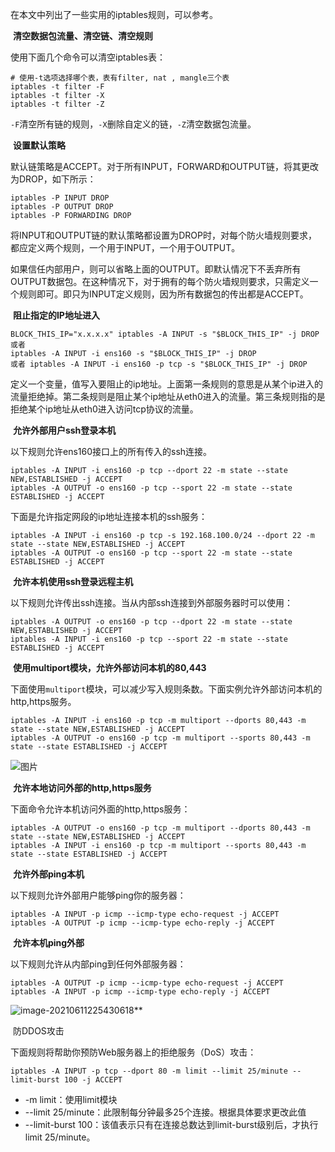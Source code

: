 在本文中列出了一些实用的iptables规则，可以参考。



​																		**清空数据包流量、清空链、清空规则**

使用下面几个命令可以清空iptables表：

```
# 使用-t选项选择哪个表，表有filter, nat , mangle三个表
iptables -t filter -F
iptables -t filter -X
iptables -t filter -Z
```

`-F`清空所有链的规则，`-X`删除自定义的链，`-Z`清空数据包流量。

​																								**设置默认策略**

默认链策略是ACCEPT。对于所有INPUT，FORWARD和OUTPUT链，将其更改为DROP，如下所示：

```
iptables -P INPUT DROP
iptables -P OUTPUT DROP
iptables -P FORWARDING DROP
```

将INPUT和OUTPUT链的默认策略都设置为DROP时，对每个防火墙规则要求，都应定义两个规则，一个用于INPUT，一个用于OUTPUT。

如果信任内部用户，则可以省略上面的OUTPUT。即默认情况下不丢弃所有OUTPUT数据包。在这种情况下，对于拥有的每个防火墙规则要求，只需定义一个规则即可。即只为INPUT定义规则，因为所有数据包的传出都是ACCEPT。

​																							**阻止指定的IP地址进入**

```
BLOCK_THIS_IP="x.x.x.x" iptables -A INPUT -s "$BLOCK_THIS_IP" -j DROP
或者
iptables -A INPUT -i ens160 -s "$BLOCK_THIS_IP" -j DROP
或者 iptables -A INPUT -i ens160 -p tcp -s "$BLOCK_THIS_IP" -j DROP
```

定义一个变量，值写入要阻止的ip地址。上面第一条规则的意思是从某个ip进入的流量拒绝掉。第二条规则是阻止某个ip地址从eth0进入的流量。第三条规则指的是拒绝某个ip地址从eth0进入访问tcp协议的流量。



​																						**允许外部用户ssh登录本机**

以下规则允许ens160接口上的所有传入的ssh连接。

```
iptables -A INPUT -i ens160 -p tcp --dport 22 -m state --state NEW,ESTABLISHED -j ACCEPT
iptables -A OUTPUT -o ens160 -p tcp --sport 22 -m state --state ESTABLISHED -j ACCEPT
```

下面是允许指定网段的ip地址连接本机的ssh服务：

```
iptables -A INPUT -i ens160 -p tcp -s 192.168.100.0/24 --dport 22 -m state --state NEW,ESTABLISHED -j ACCEPT
iptables -A OUTPUT -o ens160 -p tcp --sport 22 -m state --state ESTABLISHED -j ACCEPT
```



​																					**允许本机使用ssh登录远程主机**

以下规则允许传出ssh连接。当从内部ssh连接到外部服务器时可以使用：

```
iptables -A OUTPUT -o ens160 -p tcp --dport 22 -m state --state NEW,ESTABLISHED -j ACCEPT
iptables -A INPUT -i ens160 -p tcp --sport 22 -m state --state ESTABLISHED -j ACCEPT
```



​																			**使用multiport模块，允许外部访问本机的80,443**

下面使用`multiport`模块，可以减少写入规则条数。下面实例允许外部访问本机的http,https服务。

```
iptables -A INPUT -i ens160 -p tcp -m multiport --dports 80,443 -m state --state NEW,ESTABLISHED -j ACCEPT
iptables -A OUTPUT -o ens160 -p tcp -m multiport --sports 80,443 -m state --state ESTABLISHED -j ACCEPT
```

![图片](https://mmbiz.qpic.cn/mmbiz_png/K0TMNq37VN1UvekvLGTOfXYy3AKNJIw4IVJu4CRa3Xbhv5oV0XLUhtUicSopTVgqnh3EBicylgicNCRbcPU1lNnwA/640?wx_fmt=png&tp=webp&wxfrom=5&wx_lazy=1&wx_co=1)





​																			**允许本地访问外部的http,https服务**

下面命令允许本机访问外面的http,https服务：

```
iptables -A OUTPUT -o ens160 -p tcp -m multiport --dports 80,443 -m state --state NEW,ESTABLISHED -j ACCEPT
iptables -A INPUT -i ens160 -p tcp -m multiport --sports 80,443 -m state --state ESTABLISHED -j ACCEPT
```







​																						**允许外部ping本机**

以下规则允许外部用户能够ping你的服务器：

```
iptables -A INPUT -p icmp --icmp-type echo-request -j ACCEPT
iptables -A OUTPUT -p icmp --icmp-type echo-reply -j ACCEPT
```




​																					**允许本机ping外部**

以下规则允许从内部ping到任何外部服务器：

```
iptables -A OUTPUT -p icmp --icmp-type echo-request -j ACCEPT
iptables -A INPUT -p icmp --icmp-type echo-reply -j ACCEPT
```

![image-20210611225430618](https://learnone.oss-cn-beijing.aliyuncs.com/pic/202401081010917.png)**



​																	防DDOS攻击

下面规则将帮助你预防Web服务器上的拒绝服务（DoS）攻击：

```
iptables -A INPUT -p tcp --dport 80 -m limit --limit 25/minute --limit-burst 100 -j ACCEPT
```

- -m limit：使用limit模块
- --limit 25/minute：此限制每分钟最多25个连接。根据具体要求更改此值
- --limit-burst 100：该值表示只有在连接总数达到limit-burst级别后，才执行limit 25/minute。
